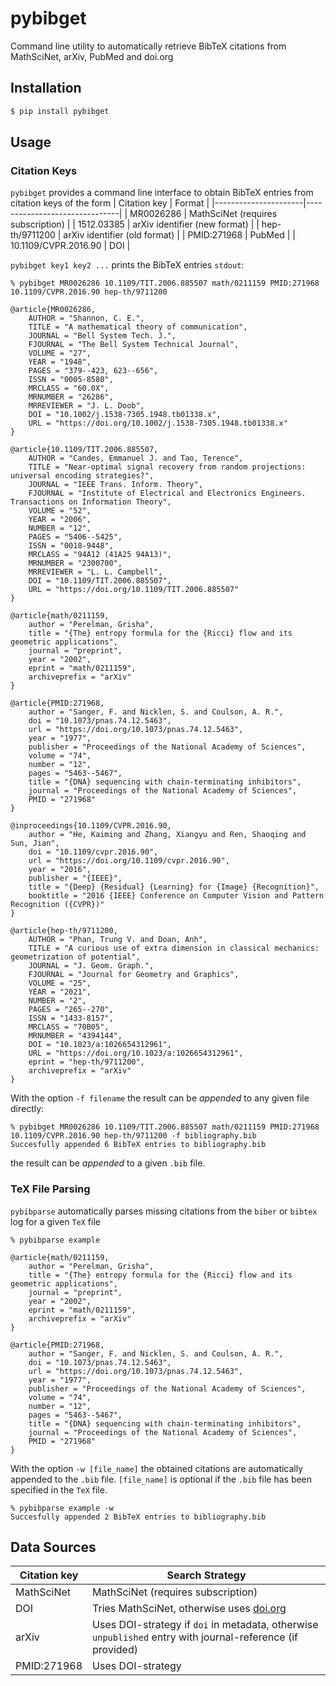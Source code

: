 # pybibget

Command line utility to automatically retrieve BibTeX citations from MathSciNet, arXiv, PubMed and doi.org

## Installation

```bash
$ pip install pybibget
```

## Usage

### Citation Keys

`pybibget` provides a command line interface to obtain BibTeX entries from citation keys of the form 
| Citation key         | Format                        |
|----------------------|-------------------------------|
| MR0026286            | MathSciNet (requires subscription)                    |
| 1512.03385           | arXiv identifier (new format) |
| hep-th/9711200       | arXiv identifier (old format) |
| PMID:271968          | PubMed                        |
| 10.1109/CVPR.2016.90 | DOI                           |

`pybibget key1 key2 ...` prints the BibTeX entries `stdout`:
```console
% pybibget MR0026286 10.1109/TIT.2006.885507 math/0211159 PMID:271968 10.1109/CVPR.2016.90 hep-th/9711200

@article{MR0026286,
    AUTHOR = "Shannon, C. E.",
    TITLE = "A mathematical theory of communication",
    JOURNAL = "Bell System Tech. J.",
    FJOURNAL = "The Bell System Technical Journal",
    VOLUME = "27",
    YEAR = "1948",
    PAGES = "379--423, 623--656",
    ISSN = "0005-8580",
    MRCLASS = "60.0X",
    MRNUMBER = "26286",
    MRREVIEWER = "J. L. Doob",
    DOI = "10.1002/j.1538-7305.1948.tb01338.x",
    URL = "https://doi.org/10.1002/j.1538-7305.1948.tb01338.x"
}

@article{10.1109/TIT.2006.885507,
    AUTHOR = "Candes, Emmanuel J. and Tao, Terence",
    TITLE = "Near-optimal signal recovery from random projections: universal encoding strategies?",
    JOURNAL = "IEEE Trans. Inform. Theory",
    FJOURNAL = "Institute of Electrical and Electronics Engineers. Transactions on Information Theory",
    VOLUME = "52",
    YEAR = "2006",
    NUMBER = "12",
    PAGES = "5406--5425",
    ISSN = "0018-9448",
    MRCLASS = "94A12 (41A25 94A13)",
    MRNUMBER = "2300700",
    MRREVIEWER = "L. L. Campbell",
    DOI = "10.1109/TIT.2006.885507",
    URL = "https://doi.org/10.1109/TIT.2006.885507"
}

@article{math/0211159,
    author = "Perelman, Grisha",
    title = "{The} entropy formula for the {Ricci} flow and its geometric applications",
    journal = "preprint",
    year = "2002",
    eprint = "math/0211159",
    archiveprefix = "arXiv"
}

@article{PMID:271968,
    author = "Sanger, F. and Nicklen, S. and Coulson, A. R.",
    doi = "10.1073/pnas.74.12.5463",
    url = "https://doi.org/10.1073/pnas.74.12.5463",
    year = "1977",
    publisher = "Proceedings of the National Academy of Sciences",
    volume = "74",
    number = "12",
    pages = "5463--5467",
    title = "{DNA} sequencing with chain-terminating inhibitors",
    journal = "Proceedings of the National Academy of Sciences",
    PMID = "271968"
}

@inproceedings{10.1109/CVPR.2016.90,
    author = "He, Kaiming and Zhang, Xiangyu and Ren, Shaoqing and Sun, Jian",
    doi = "10.1109/cvpr.2016.90",
    url = "https://doi.org/10.1109/cvpr.2016.90",
    year = "2016",
    publisher = "{IEEE}",
    title = "{Deep} {Residual} {Learning} for {Image} {Recognition}",
    booktitle = "2016 {IEEE} Conference on Computer Vision and Pattern Recognition ({CVPR})"
}

@article{hep-th/9711200,
    AUTHOR = "Phan, Trung V. and Doan, Anh",
    TITLE = "A curious use of extra dimension in classical mechanics: geometrization of potential",
    JOURNAL = "J. Geom. Graph.",
    FJOURNAL = "Journal for Geometry and Graphics",
    VOLUME = "25",
    YEAR = "2021",
    NUMBER = "2",
    PAGES = "265--270",
    ISSN = "1433-8157",
    MRCLASS = "70B05",
    MRNUMBER = "4394144",
    DOI = "10.1023/a:1026654312961",
    URL = "https://doi.org/10.1023/a:1026654312961",
    eprint = "hep-th/9711200",
    archiveprefix = "arXiv"
}
```
With the option `-f filename` the result can be *appended* to any given file directly:
```console
% pybibget MR0026286 10.1109/TIT.2006.885507 math/0211159 PMID:271968 10.1109/CVPR.2016.90 hep-th/9711200 -f bibliography.bib
Succesfully appended 6 BibTeX entries to bibliography.bib
``` 
the result can be *appended* to a given `.bib` file.

### TeX File Parsing

`pybibparse` automatically parses missing citations from the `biber` or `bibtex` log for a given `TeX` file
```console
% pybibparse example 

@article{math/0211159,
    author = "Perelman, Grisha",
    title = "{The} entropy formula for the {Ricci} flow and its geometric applications",
    journal = "preprint",
    year = "2002",
    eprint = "math/0211159",
    archiveprefix = "arXiv"
}

@article{PMID:271968,
    author = "Sanger, F. and Nicklen, S. and Coulson, A. R.",
    doi = "10.1073/pnas.74.12.5463",
    url = "https://doi.org/10.1073/pnas.74.12.5463",
    year = "1977",
    publisher = "Proceedings of the National Academy of Sciences",
    volume = "74",
    number = "12",
    pages = "5463--5467",
    title = "{DNA} sequencing with chain-terminating inhibitors",
    journal = "Proceedings of the National Academy of Sciences",
    PMID = "271968"
}
```

With the option `-w [file_name]` the obtained citations are automatically appended to the `.bib` file. `[file_name]` is optional if the `.bib` file has been specified in the `TeX` file.
```console
% pybibparse example -w
Succesfully appended 2 BibTeX entries to bibliography.bib
```

## Data Sources

| Citation key         | Search Strategy                        |
|----------------------|-------------------------------|
| MathSciNet         | MathSciNet (requires subscription)                    |
| DOI | Tries MathSciNet, otherwise uses [doi.org](https://doi.org)                       |
| arXiv           | Uses DOI-strategy if `doi` in metadata, otherwise `unpublished` entry with journal-reference (if provided) |
| PMID:271968          | Uses DOI-strategy                        |